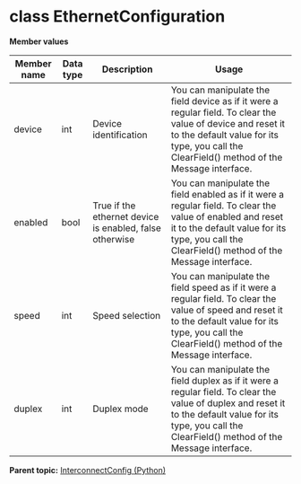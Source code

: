 # class EthernetConfiguration

 **Member values** 

|Member name|Data type|Description|Usage|
|-----------|---------|-----------|-----|
|device|int|Device identification|You can manipulate the field device as if it were a regular field. To clear the value of device and reset it to the default value for its type, you call the ClearField\(\) method of the Message interface.|
|enabled|bool|True if the ethernet device is enabled, false otherwise|You can manipulate the field enabled as if it were a regular field. To clear the value of enabled and reset it to the default value for its type, you call the ClearField\(\) method of the Message interface.|
|speed|int|Speed selection|You can manipulate the field speed as if it were a regular field. To clear the value of speed and reset it to the default value for its type, you call the ClearField\(\) method of the Message interface.|
|duplex|int|Duplex mode|You can manipulate the field duplex as if it were a regular field. To clear the value of duplex and reset it to the default value for its type, you call the ClearField\(\) method of the Message interface.|

**Parent topic:** [InterconnectConfig \(Python\)](../../summary_pages/InterconnectConfig.md)

